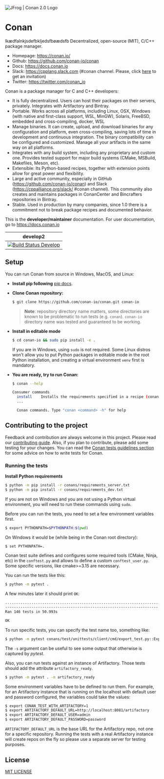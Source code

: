 <picture>
  <!-- These are also used for https://github.com/conan-io/.github/blob/main/profile/README.md -->
  <source media="(prefers-color-scheme: dark)" srcset="https://raw.githubusercontent.com/conan-io/conan/develop2/.github/conan2-logo-for-dark.svg">
  <source media="(prefers-color-scheme: light)" srcset="https://raw.githubusercontent.com/conan-io/conan/develop2/.github/conan2-logo-for-light.svg">
  <img alt="JFrog | Conan 2.0 Logo" src="https://raw.githubusercontent.com/conan-io/conan/develop2/.github/conan2-logo-with-bg.svg">
</picture>

# Conan
lkædfalnkjsdefbkljedsfbøædsfb
Decentralized, open-source (MIT), C/C++ package manager.

- Homepage: https://conan.io/
- Github: https://github.com/conan-io/conan
- Docs: https://docs.conan.io
- Slack: https://cpplang.slack.com (#conan channel. Please, click [here](https://join.slack.com/t/cpplang/shared_invite/zt-1snzdn6rp-rOUxF3166oz1_11Tr5H~xg) to get an invitation)
- Twitter: https://twitter.com/conan_io


Conan is a package manager for C and C++ developers:

- It is fully decentralized. Users can host their packages on their servers, privately. Integrates with Artifactory and Bintray.
- Portable. Works across all platforms, including Linux, OSX, Windows (with native and first-class support, WSL, MinGW),
  Solaris, FreeBSD, embedded and cross-compiling, docker, WSL
- Manage binaries. It can create, upload, and download binaries for any configuration and platform,
  even cross-compiling, saving lots of time in development and continuous integration. The binary compatibility can be configured
  and customized. Manage all your artifacts in the same way on all platforms.
- Integrates with any build system, including any proprietary and custom one. Provides tested support for major build systems
  (CMake, MSBuild, Makefiles, Meson, etc).
- Extensible: Its Python-based recipes, together with extension points allow for great power and flexibility.
- Large and active community, especially in GitHub (https://github.com/conan-io/conan) and Slack (https://cppalliance.org/slack/ #conan channel).
  This community also creates and maintains packages in ConanCenter and Bincrafters repositories in Bintray.
- Stable. Used in production by many companies, since 1.0 there is a commitment not to break package recipes and documented behavior.


This is the **developer/maintainer** documentation. For user documentation, go to https://docs.conan.io


| **develop2**            |
|-------------------------|
| [![Build Status Develop](https://ci.conan.io/buildStatus/icon?job=ConanTestSuite/develop)](https://ci.conan.io/blue/organizations/jenkins/ConanTestSuitev2/activity)  |



## Setup

You can run Conan from source in Windows, MacOS, and Linux:

- **Install pip following** [pip docs](https://pip.pypa.io/en/stable/installation/).

- **Clone Conan repository:**

  ```bash
  $ git clone https://github.com/conan-io/conan.git conan-io
  ```

  > **Note**: repository directory name matters, some directories are known to be problematic to run tests (e.g. `conan`). `conan-io` directory name was tested and guaranteed to be working.

- **Install in editable mode**

  ```bash
  $ cd conan-io && sudo pip install -e .
  ```

  If you are in Windows, using ``sudo`` is not required. Some Linux distros won't allow you to put Python packages in editable mode in the root Python installation, and creating a virtual environment ``venv`` first is mandatory.

- **You are ready, try to run Conan:**

  ```bash
  $ conan --help

  Consumer commands
    install    Installs the requirements specified in a recipe (conanfile.py or conanfile.txt).
    ...

    Conan commands. Type "conan <command> -h" for help
  ```

## Contributing to the project


Feedback and contribution are always welcome in this project.
Please read our [contributing guide](https://github.com/conan-io/conan/blob/develop/.github/CONTRIBUTING.md).
Also, if you plan to contribute, please add some testing for your changes. You can read the [Conan
tests guidelines section](https://github.com/conan-io/conan/blob/develop/conans/test/README.md) for
some advice on how to write tests for Conan.

### Running the tests


**Install Python requirements**

```bash
$ python -m pip install -r conans/requirements_server.txt
$ python -m pip install -r conans/requirements_dev.txt
```

If you are not on Windows and you are not using a Python virtual environment, you will need to run these
commands using `sudo`.

Before you can run the tests, you need to set a few environment variables first.

```bash
$ export PYTHONPATH=$PYTHONPATH:$(pwd)
```

On Windows it would be (while being in the Conan root directory):

```bash
$ set PYTHONPATH=.
```

Conan test suite defines and configures some required tools (CMake, Ninja, etc) in the
``conftest.py`` and allows to define a custom ``conftest_user.py``.
Some specific versions, like cmake>=3.15 are necessary.


You can run the tests like this:

```bash
$ python -m pytest .
```

A few minutes later it should print ``OK``:

```bash
............................................................................................
----------------------------------------------------------------------
Ran 146 tests in 50.993s

OK
```

To run specific tests, you can specify the test name too, something like:

```bash
$ python -m pytest conans/test/unittests/client/cmd/export_test.py::ExportTest::test_export_warning -s
```

The `-s` argument can be useful to see some output that otherwise is captured by *pytest*.

Also, you can run tests against an instance of Artifactory. Those tests should add the attribute
`artifactory_ready`.

```bash
$ python -m pytest . -m artifactory_ready
```

Some environment variables have to be defined to run them. For example, for an
Artifactory instance that is running on the localhost with default user and password configured, the
variables could take the values:

```bash
$ export CONAN_TEST_WITH_ARTIFACTORY=1
$ export ARTIFACTORY_DEFAULT_URL=http://localhost:8081/artifactory
$ export ARTIFACTORY_DEFAULT_USER=admin
$ export ARTIFACTORY_DEFAULT_PASSWORD=password
```

`ARTIFACTORY_DEFAULT_URL` is the base URL for the Artifactory repo, not one for a specific
repository. Running the tests with a real Artifactory instance will create repos on the fly so please
use a separate server for testing purposes.

## License

[MIT LICENSE](LICENSE.md)

